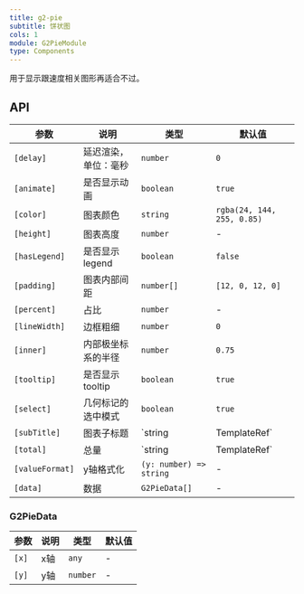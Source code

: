 ```yaml
---
title: g2-pie
subtitle: 饼状图
cols: 1
module: G2PieModule
type: Components
---
```


用于显示跟速度相关图形再适合不过。

## API

| 参数          | 说明               | 类型          | 默认值                     |
|---------------|------------------|---------------|----------------------------|
| `[delay]`     | 延迟渲染，单位：毫秒 | `number`      | `0`                        |
| `[animate]`   | 是否显示动画       | `boolean`     | `true`                     |
| `[color]`     | 图表颜色           | `string`      | `rgba(24, 144, 255, 0.85)` |
| `[height]`    | 图表高度           | `number`      | -                          |
| `[hasLegend]` | 是否显示 legend    | `boolean`     | `false`                    |
| `[padding]`   | 图表内部间距       | `number[]`    | `[12, 0, 12, 0]`           |
| `[percent]`   | 占比               | `number`      | -                          |
| `[lineWidth]` | 边框粗细           | `number`      | `0`                        |
| `[inner]`     | 内部极坐标系的半径 | `number`      | `0.75`                     |
| `[tooltip]`   | 是否显示 tooltip   | `boolean`     | `true`                     |
| `[select]`    | 几何标记的选中模式 | `boolean`     | `true`                     |
| `[subTitle]`  | 图表子标题         | `string | TemplateRef<void>`      | -                          |
| `[total]`     | 总量               | `string | TemplateRef<void>`      | -                          |
| `[valueFormat]` | y轴格式化      | `(y: number) => string`      | -                          |
| `[data]`      | 数据               | `G2PieData[]` | -                          |

### G2PieData

| 参数  | 说明 | 类型     | 默认值 |
|-------|-----|----------|--------|
| `[x]` | x轴  | `any` | -      |
| `[y]` | y轴  | `number` | -      |


